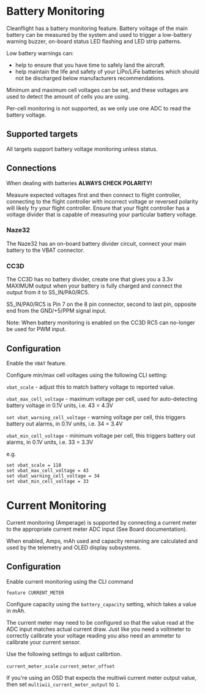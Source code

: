 # Battery Monitoring

Cleanflight has a battery monitoring feature.  Battery voltage of the main battery can be measured by the system and used
to trigger a low-battery warning buzzer, on-board status LED flashing and LED strip patterns.

Low battery warnings can:

* help to ensure that you have time to safely land the aircraft.
* help maintain the life and safety of your LiPo/LiFe batteries which should not be discharged below manufacturers recommendations.

Minimum and maximum cell voltages can be set, and these voltages are used to detect the amount of cells you are using.

Per-cell monitoring is not supported, as we only use one ADC to read the battery voltage.
  
## Supported targets

All targets support battery voltage monitoring unless status.

## Connections

When dealing with batteries **ALWAYS CHECK POLARITY!**

Measure expected voltages first and then connect to flight controller, connecting to the flight controller with
incorrect voltage or reversed polarity will likely fry your flight controller. Ensure that your flight controller
has a voltage divider that is capable of measuring your particular battery voltage.

### Naze32

The Naze32 has an on-board battery divider circuit, connect your main battery to the VBAT connector.

### CC3D

The CC3D has no battery divider, create one that gives you a 3.3v MAXIMUM output when your battery is
fully charged and connect the output from it to S5_IN/PA0/RC5.

S5_IN/PA0/RC5 is Pin 7 on the 8 pin connector, second to last pin, opposite end from the GND/+5/PPM signal input.

Note: When battery monitoring is enabled on the CC3D RC5 can no-longer be used for PWM input.
 
## Configuration

Enable the `VBAT` feature.

Configure min/max cell voltages using the following CLI setting:

`vbat_scale` - adjust this to match battery voltage to reported value.

`vbat_max_cell_voltage` - maximum voltage per cell, used for auto-detecting battery voltage in 0.1V units, i.e. 43 = 4.3V

`set vbat_warning_cell_voltage` - warning voltage per cell, this triggers battery out alarms, in 0.1V units, i.e. 34 = 3.4V

`vbat_min_cell_voltage` - minimum voltage per cell, this triggers battery out alarms, in 0.1V units, i.e. 33 = 3.3V

e.g.

```
set vbat_scale = 110
set vbat_max_cell_voltage = 43
set vbat_warning_cell_voltage = 34
set vbat_min_cell_voltage = 33
```

# Current Monitoring

Current monitoring (Amperage) is supported by connecting a current meter to the appropriate current meter ADC input (See Board documentation).

When enabled, Amps, mAh used and capacity remaining are calculated and used by the telemetry and OLED display subsystems.

## Configuration

Enable current monitoring using the CLI command

```
feature CURRENT_METER
```

Configure capacity using the `battery_capacity` setting, which takes a value in mAh.

The current meter may need to be configured so that the value read at the ADC input matches actual current draw.  Just like you need a voltmeter to correctly calibrate your voltage reading you also need an ammeter to calibrate your current sensor.

Use the following settings to adjust calibrtion. 

`current_meter_scale`
`current_meter_offset`

If you're using an OSD that expects the multiwii current meter output value, then set `multiwii_current_meter_output` to `1`.

